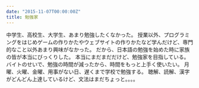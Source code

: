 ```yaml
---
date: "2015-11-07T00:00:00Z"
title: 勉強家
---
```


中学生、高校生、大学生、あまり勉強したくなかった。
授業以外、プログラミングをはじめゲームの作りかたやウェブサイトの作りかたなど学んだけど、専門的なこと以外あまり興味がなかった。
だから、日本語の勉強を始めた時に家族の皆が本当にびっくりした。
本当にまだまだだけど、勉強家を目指している。
バイトのせいで、勉強の時間が減ったから、時間をもっと上手く使いたい。
月曜、火曜、金曜、用事がない日、遅くまで学校で勉強する。
聴解、読解、漢字がどんどん上達しているけど、文法はまだちょっと。。。。
